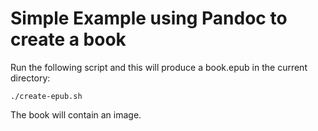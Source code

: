 # Simple Example using Pandoc to create a book

Run the following script and this will produce a book.epub in the current directory:

```shell
./create-epub.sh
```

The book will contain an image.
